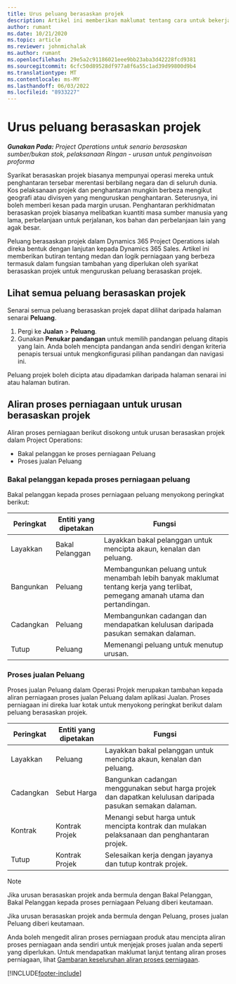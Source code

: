 ```yaml
---
title: Urus peluang berasaskan projek
description: Artikel ini memberikan maklumat tentang cara untuk bekerja dengan peluang yang berkaitan dengan projek.
author: rumant
ms.date: 10/21/2020
ms.topic: article
ms.reviewer: johnmichalak
ms.author: rumant
ms.openlocfilehash: 29e5a2c91186021eee9bb23aba3d42228fcd9381
ms.sourcegitcommit: 6cfc50d89528df977a8f6a55c1ad39d99800d9b4
ms.translationtype: MT
ms.contentlocale: ms-MY
ms.lasthandoff: 06/03/2022
ms.locfileid: "8933227"
---
```

# <a name="manage-project-based-opportunities"></a>Urus peluang berasaskan projek

_**Gunakan Pada:** Project Operations untuk senario berasaskan sumber/bukan stok, pelaksanaan Ringan - urusan untuk penginvoisan proforma_

Syarikat berasaskan projek biasanya mempunyai operasi mereka untuk penghantaran tersebar merentasi berbilang negara dan di seluruh dunia. Kos pelaksanaan projek dan penghantaran mungkin berbeza mengikut geografi atau divisyen yang menguruskan penghantaran. Seterusnya, ini boleh memberi kesan pada margin urusan. Penghantaran perkhidmatan berasaskan projek biasanya melibatkan kuantiti masa sumber manusia yang lama, perbelanjaan untuk perjalanan, kos bahan dan perbelanjaan lain yang agak besar.

Peluang berasaskan projek dalam Dynamics 365 Project Operations ialah direka bentuk dengan lanjutan kepada Dynamics 365 Sales. Artikel ini memberikan butiran tentang medan dan logik perniagaan yang berbeza termasuk dalam fungsian tambahan yang diperlukan oleh syarikat berasaskan projek untuk menguruskan peluang berasaskan projek.

## <a name="view-all-project-based-opportunities"></a>Lihat semua peluang berasaskan projek

Senarai semua peluang berasaskan projek dapat dilihat daripada halaman senarai **Peluang**. 

1. Pergi ke **Jualan** > **Peluang**.
2. Gunakan **Penukar pandangan** untuk memilih pandangan peluang ditapis yang lain. Anda boleh mencipta pandangan anda sendiri dengan kriteria penapis tersuai untuk mengkonfigurasi pilihan pandangan dan navigasi ini.

Peluang projek boleh dicipta atau dipadamkan daripada halaman senarai ini atau halaman butiran.

## <a name="business-process-flow-for-project-based-deals"></a>Aliran proses perniagaan untuk urusan berasaskan projek

Aliran proses perniagaan berikut disokong untuk urusan berasaskan projek dalam Project Operations:

- Bakal pelanggan ke proses perniagaan Peluang
- Proses jualan Peluang

### <a name="lead-to-opportunity-business-process"></a>Bakal pelanggan kepada proses perniagaan peluang 
Bakal pelanggan kepada proses perniagaan peluang menyokong peringkat berikut:

| Peringkat | Entiti yang dipetakan | Fungsi |
| --- | --- | --- |
| Layakkan | Bakal Pelanggan | Layakkan bakal pelanggan untuk mencipta akaun, kenalan dan peluang. |
| Bangunkan | Peluang | Membangunkan peluang untuk menambah lebih banyak maklumat tentang kerja yang terlibat, pemegang amanah utama dan pertandingan. |
| Cadangkan | Peluang | Membangunkan cadangan dan mendapatkan kelulusan daripada pasukan semakan dalaman. |
| Tutup | Peluang | Memenangi peluang untuk menutup urusan. |

### <a name="opportunity-sales-process"></a>Proses jualan Peluang
Proses jualan Peluang dalam Operasi Projek merupakan tambahan kepada aliran perniagaan proses jualan Peluang dalam aplikasi Jualan. Proses perniagaan ini direka luar kotak untuk menyokong peringkat berikut dalam peluang berasaskan projek.

| Peringkat | Entiti yang dipetakan | Fungsi |
| --- | --- | --- |
| Layakkan | Peluang | Layakkan bakal pelanggan untuk mencipta akaun, kenalan dan peluang. |
| Cadangkan | Sebut Harga | Bangunkan cadangan menggunakan sebut harga projek dan dapatkan kelulusan daripada pasukan semakan dalaman. |
| Kontrak | Kontrak Projek | Menangi sebut harga untuk mencipta kontrak dan mulakan pelaksanaan dan penghantaran projek. |
| Tutup | Kontrak Projek | Selesaikan kerja dengan jayanya dan tutup kontrak projek. |

> [!NOTE]
> Jika urusan berasaskan projek anda bermula dengan Bakal Pelanggan, Bakal Pelanggan kepada proses perniagaan Peluang diberi keutamaan.
>
> Jika urusan berasaskan projek anda bermula dengan Peluang, proses jualan Peluang diberi keutamaan.

Anda boleh mengedit aliran proses perniagaan produk atau mencipta aliran proses perniagaan anda sendiri untuk menjejak proses jualan anda seperti yang diperlukan. Untuk mendapatkan maklumat lanjut tentang aliran proses perniagaan, lihat [Gambaran keseluruhan aliran proses perniagaan](/dynamics365/customerengagement/on-premises/customize/business-process-flows-overview).


[!INCLUDE[footer-include](../includes/footer-banner.md)]